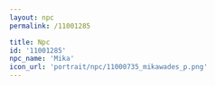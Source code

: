 ```yaml
---
layout: npc
permalink: /11001285

title: Npc
id: '11001285'
npc_name: 'Mika'
icon_url: 'portrait/npc/11000735_mikawades_p.png'
---
```

